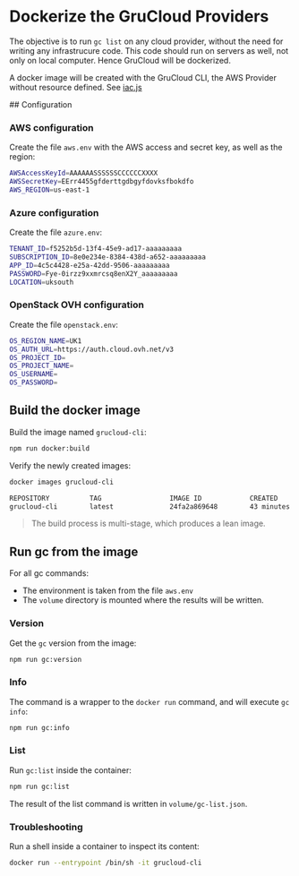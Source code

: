 # Dockerize the GruCloud Providers

The objective is to run `gc list` on any cloud provider, without the need for writing any infrastrucure code. This code should run on servers as well, not only on local computer. Hence GruCloud will be dockerized.

A docker image will be created with the GruCloud CLI, the AWS Provider without resource defined. See [iac.js](./iac.js)

## Configuration

### AWS configuration

Create the file `aws.env` with the AWS access and secret key, as well as the region:

```sh
AWSAccessKeyId=AAAAAASSSSSSCCCCCCXXXX
AWSSecretKey=EErr4455gfderttgdbgyfdovksfbokdfo
AWS_REGION=us-east-1
```

### Azure configuration

Create the file `azure.env`:

```sh
TENANT_ID=f5252b5d-13f4-45e9-ad17-aaaaaaaaa
SUBSCRIPTION_ID=8e0e234e-8384-438d-a652-aaaaaaaaa
APP_ID=4c5c4428-e25a-42dd-9506-aaaaaaaaa
PASSWORD=Fye-0irzz9xxmrcsq8enX2Y_aaaaaaaaa
LOCATION=uksouth
```

### OpenStack OVH configuration

Create the file `openstack.env`:

```sh
OS_REGION_NAME=UK1
OS_AUTH_URL=https://auth.cloud.ovh.net/v3
OS_PROJECT_ID=
OS_PROJECT_NAME=
OS_USERNAME=
OS_PASSWORD=
```

## Build the docker image

Build the image named `grucloud-cli`:

```sh
npm run docker:build
```

Verify the newly created images:

```sh
docker images grucloud-cli
```

```txt
REPOSITORY          TAG                 IMAGE ID            CREATED             SIZE
grucloud-cli        latest              24fa2a869648        43 minutes ago      227MB
```

> The build process is multi-stage, which produces a lean image.

## Run gc from the image

For all gc commands:

- The environment is taken from the file `aws.env`
- The `volume` directory is mounted where the results will be written.

### Version

Get the `gc` version from the image:

```sh
npm run gc:version
```

### Info

The command is a wrapper to the `docker run` command, and will execute `gc info`:

```sh
npm run gc:info
```

### List

Run `gc:list` inside the container:

```sh
npm run gc:list
```

The result of the list command is written in `volume/gc-list.json`.

### Troubleshooting

Run a shell inside a container to inspect its content:

```sh
docker run --entrypoint /bin/sh -it grucloud-cli
```
